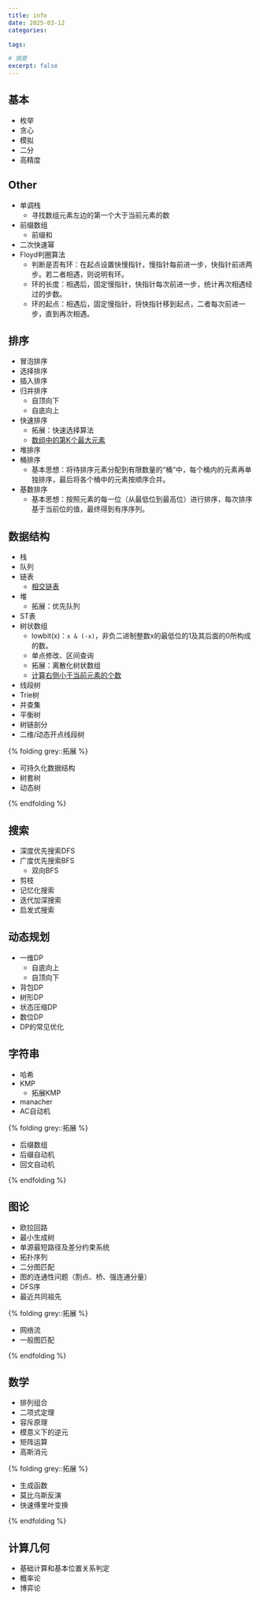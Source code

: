 ```yaml
---
title: info
date: 2025-03-12
categories: 

tags: 

# 摘要
excerpt: false
---
```


## 基本
- 枚举
- 贪心
- 模拟
- 二分
- 高精度

## Other
- 单调栈
    - 寻找数组元素左边的第一个大于当前元素的数
- 前缀数组
    - 前缀和
- 二次快速幂
- Floyd判圈算法
    - 判断是否有环：在起点设置快慢指针，慢指针每前进一步，快指针前进两步。若二者相遇，则说明有环。
    - 环的长度：相遇后，固定慢指针，快指针每次前进一步，统计再次相遇经过的步数。
    - 环的起点：相遇后，固定慢指针，将快指针移到起点，二者每次前进一步，直到再次相遇。

## 排序
- 冒泡排序
- 选择排序
- 插入排序
- 归并排序
    - 自顶向下
    - 自底向上
- 快速排序
    - 拓展：快速选择算法
    - [数组中的第K个最大元素](https://leetcode.cn/problems/kth-largest-element-in-an-array?envType=problem-list-v2&envId=wCzTUYLE)
- 堆排序
- 桶排序
    - 基本思想：将待排序元素分配到有限数量的“桶”中，每个桶内的元素再单独排序，最后将各个桶中的元素按顺序合并。
- 基数排序
    - 基本思想：按照元素的每一位（从最低位到最高位）进行排序，每次排序基于当前位的值，最终得到有序序列。



## 数据结构
- 栈
- 队列
- 链表
    - [相交链表](https://leetcode.cn/problems/intersection-of-two-linked-lists?envType=problem-list-v2&envId=wCzTUYLE)
- 堆
    - 拓展：优先队列
- ST表
- 树状数组
    - lowbit(x)：`x & (-x)`，非负二进制整数x的最低位的1及其后面的0所构成的数。
    - 单点修改、区间查询
    - 拓展：离散化树状数组
    - [计算右侧小于当前元素的个数](https://leetcode.cn/problems/count-of-smaller-numbers-after-self?envType=problem-list-v2&envId=wCzTUYLE)
- 线段树
- Trie树
- 并查集
- 平衡树
- 树链剖分
- 二维/动态开点线段树

{% folding grey::拓展 %}

- 可持久化数据结构
- 树套树
- 动态树

{% endfolding %}


## 搜索
- 深度优先搜索DFS
- 广度优先搜索BFS
    - 双向BFS 
- 剪枝
- 记忆化搜索
- 迭代加深搜索
- 启发式搜索

## 动态规划
- 一维DP
    - 自底向上
    - 自顶向下
- 背包DP
- 树形DP
- 状态压缩DP
- 数位DP
- DP的常见优化

## 字符串
- 哈希
- KMP
    - 拓展KMP
- manacher
- AC自动机

{% folding grey::拓展 %}

- 后缀数组
- 后缀自动机
- 回文自动机

{% endfolding %}



## 图论
- 欧拉回路
- 最小生成树
- 单源最短路径及差分约束系统
- 拓扑序列
- 二分图匹配
- 图的连通性问题（割点、桥、强连通分量）
- DFS序
- 最近共同祖先

{% folding grey::拓展 %}

- 网络流
- 一般图匹配

{% endfolding %}



## 数学
- 排列组合
- 二项式定理
- 容斥原理
- 模意义下的逆元
- 矩阵运算
- 高斯消元

{% folding grey::拓展 %}

- 生成函数
- 莫比乌斯反演
- 快速傅里叶变换

{% endfolding %}



## 计算几何
- 基础计算和基本位置关系判定
- 概率论
- 博弈论
